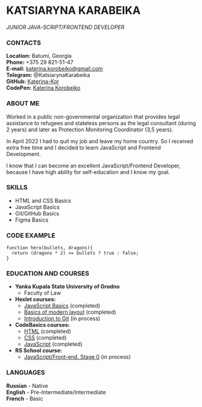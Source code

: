 # KATSIARYNA KARABEIKA
*JUNIOR JAVA-SCRIPT/FRONTEND DEVELOPER*

### CONTACTS

**Location:** Batumi, Georgia\
**Phone:** +375 29 821-51-47\
**E-mail:** katerina.korobeiko@gmail.com\
**Telegram:** @KatsiarynaKarabeika\
**GitHub:** [Katerina-Kor](https://github.com/Katerina-Kor)\
**CodePen:** [Katerina Korobeiko](https://codepen.io/KatsiarynaKarab)

### ABOUT ME

Worked in a public non-governmental organization that provides legal assistance to refugees and stateless persons as the legal consultant (during 2 years) and later as Protection Monitoring Coordinator (3,5 years).

In April 2022 I had to quit my job and leave my home country. So I received extra free time and I decided to learn JavaScript and Frontend Development.

I know that I can become an excellent JavaScript/Frontend Developer, because I have high ability for self-education and I know my goal.

### SKILLS

- HTML and CSS Basics
- JavaScript Basics
- Git/GitHub Basics
- Figma Basics

### CODE EXAMPLE
```
function hero(bullets, dragons){
  return (dragons * 2) <= bullets ? true : false;
}
```

### EDUCATION AND COURSES

- **Yanka Kupala State University of Grodno**
    - Faculty of Law
- **Hexlet courses:**
    - [JavaScript Basics](https://ru.hexlet.io/courses/js-basics) (completed)    
    - [Basics of modern layout](https://ru.hexlet.io/courses/layout-designer-basics) (completed)
    - [Introduction to Git](https://ru.hexlet.io/courses/intro_to_git) (in process)
- **CodeBasics courses:**
    - [HTML](https://code-basics.com/ru/languages/html) (completed)
    - [CSS](https://code-basics.com/ru/languages/css) (completed)
    - [JavaScript](https://code-basics.com/ru/languages/javascript) (completed)
- **RS School course:**
    - [JavaScript/Front-end. Stage 0](https://wearecommunity.io/events/js-stage0-rs-2022q4) (in process)

### LANGUAGES

**Russian** - Native\
**English** - Pre-Intermediate/Intermediate\
**French** - Basic